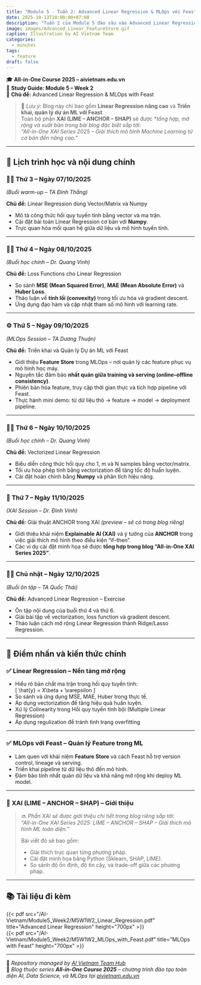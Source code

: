 ```yaml
---
title: "Module 5 - Tuần 2: Advanced Linear Regression & MLOps với Feast"
date: 2025-10-13T10:00:00+07:00
description: "Tuần 2 của Module 5 đào sâu vào Advanced Linear Regression — từ vector hóa công thức đến triển khai dự án ML thực chiến với Feast. Blog này tập trung vào Linear Regression và MLOps, trong khi XAI (LIME–ANCHOR–SHAP) sẽ được tổng hợp trong một bài blog đặc biệt sắp tới!"
image: images/Advanced_Linear_FeatureStore.gif
caption: Illustration by AI Vietnam Team
categories:
  - minutes
tags:
  - feature
draft: false
---
```


🎓 **All-in-One Course 2025 – aivietnam.edu.vn**  
📘 **Study Guide: Module 5 – Week 2**  
🧩 **Chủ đề:** Advanced Linear Regression & MLOps with Feast  

> 🧠 *Lưu ý:* Blog này chỉ bao gồm **Linear Regression nâng cao** và **Triển khai, quản lý dự án ML với Feast**.  
> Toàn bộ phần **XAI (LIME – ANCHOR – SHAP)** sẽ được **tổng hợp, mở rộng và xuất bản trong bài blog đặc biệt sắp tới:  
> “All-in-One XAI Series 2025 – Giải thích mô hình Machine Learning từ cơ bản đến nâng cao.”*

---

## 📅 **Lịch trình học và nội dung chính**

### 🧑‍🏫 **Thứ 3 – Ngày 07/10/2025**

_(Buổi warm-up – TA Đình Thắng)_

**Chủ đề:** Linear Regression dùng Vector/Matrix và Numpy  
- Mô tả công thức hồi quy tuyến tính bằng vector và ma trận.  
- Cài đặt bài toán Linear Regression cơ bản với **Numpy**.  
- Trực quan hóa mối quan hệ giữa dữ liệu và mô hình tuyến tính.  

---

### 👨‍🏫 **Thứ 4 – Ngày 08/10/2025**

_(Buổi học chính – Dr. Quang Vinh)_

**Chủ đề:** Loss Functions cho Linear Regression  
- So sánh **MSE (Mean Squared Error)**, **MAE (Mean Absolute Error)** và **Huber Loss**.  
- Thảo luận về **tính lồi (convexity)** trong tối ưu hóa và gradient descent.  
- Ứng dụng đạo hàm và cập nhật tham số mô hình với learning rate.  

---

### ⚙️ **Thứ 5 – Ngày 09/10/2025**

_(MLOps Session – TA Dương Thuận)_

**Chủ đề:** Triển khai và Quản lý Dự án ML với Feast  
- Giới thiệu **Feature Store** trong MLOps – nơi quản lý các feature phục vụ mô hình học máy.  
- Nguyên tắc đảm bảo **nhất quán giữa training và serving (online–offline consistency)**.  
- Phiên bản hóa feature, truy cập thời gian thực và tích hợp pipeline với Feast.  
- Thực hành mini demo: từ dữ liệu thô → feature → model → deployment pipeline.  

---

### 👨‍🏫 **Thứ 6 – Ngày 10/10/2025**

_(Buổi học chính – Dr. Quang Vinh)_

**Chủ đề:** Vectorized Linear Regression  
- Biểu diễn công thức hồi quy cho 1, m và N samples bằng vector/matrix.  
- Tối ưu hóa phép tính bằng vectorization để tăng tốc độ huấn luyện.  
- Cài đặt hoàn chỉnh bằng **Numpy** và phân tích hiệu năng.  

---

### 🔬 **Thứ 7 – Ngày 11/10/2025**

_(XAI Session – Dr. Đình Vinh)_

**Chủ đề:** Giải thuật ANCHOR trong XAI *(preview – sẽ có trong blog riêng)*  
- Giới thiệu khái niệm **Explai­nable AI (XAI)** và ý tưởng của **ANCHOR** trong việc giải thích mô hình theo điều kiện “if–then”.  
- Các ví dụ cài đặt minh họa sẽ được **tổng hợp trong blog “All-in-One XAI Series 2025”**.  

---

### 👨‍🎓 **Chủ nhật – Ngày 12/10/2025**

_(Buổi ôn tập – TA Quốc Thái)_

**Chủ đề:** Advanced Linear Regression – Exercise  
- Ôn tập nội dung của buổi thứ 4 và thứ 6.  
- Giải bài tập về vectorization, loss function và gradient descent.  
- Thảo luận cách mở rộng Linear Regression thành Ridge/Lasso Regression.  

---

## 📌 **Điểm nhấn và kiến thức chính**

### ✅ **Linear Regression – Nền tảng mở rộng**

- Hiểu rõ bản chất ma trận trong hồi quy tuyến tính:  
  \[
  \hat{y} = X\beta + \varepsilon
  \]
- So sánh và ứng dụng MSE, MAE, Huber trong thực tế.  
- Áp dụng vectorization để tăng hiệu quả huấn luyện.  
- Xử lý Colinearity trong Hồi quy tuyến tính bội (Multiple Linear Regression)
- Áp dụng regulization để tránh tình trạng overfitting

---

### ✅ **MLOps với Feast – Quản lý Feature trong ML**

- Làm quen với khái niệm **Feature Store** và cách Feast hỗ trợ version control, lineage và serving.  
- Triển khai pipeline từ dữ liệu thô đến mô hình.  
- Đảm bảo tính nhất quán dữ liệu và khả năng mở rộng khi deploy ML model.  

---

### 🧩 **XAI (LIME – ANCHOR – SHAP) – Giới thiệu**

> 🔜 *Phần XAI sẽ được giới thiệu chi tiết trong blog riêng sắp tới:  
> “All-in-One XAI Series 2025: LIME – ANCHOR – SHAP – Giải thích mô hình ML toàn diện.”*  
>  
> Bài viết đó sẽ bao gồm:  
> - Giải thích trực quan từng phương pháp.  
> - Cài đặt minh họa bằng Python (Sklearn, SHAP, LIME).  
> - So sánh độ ổn định, độ tin cậy, và trade-off giữa các phương pháp.  

---

## 📚 **Tài liệu đi kèm**

{{< pdf src="/AI-Vietnam/Module5_Week2/M5W1W2_Linear_Regression.pdf" title="Advanced Linear Regression" height="700px" >}}  
{{< pdf src="/AI-Vietnam/Module5_Week2/M5W1W2_MLOps_with_Feast.pdf" title="MLOps with Feast" height="700px" >}}  

---

🧠 _Repository managed by [AI Vietnam Team Hub](https://github.com/AI-Vietnam-Institution/All-in-One-Course)_  
📍 _Blog thuộc series **All-in-One Course 2025** – chương trình đào tạo toàn diện AI, Data Science, và MLOps tại [aivietnam.edu.vn](https://aivietnam.edu.vn)_

